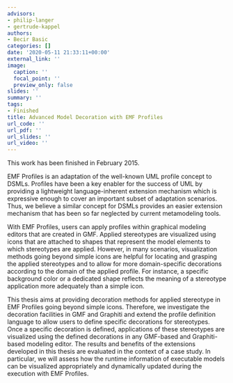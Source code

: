 ```yaml
---
advisors:
- philip-langer
- gertrude-kappel
authors:
- Becir Basic
categories: []
date: '2020-05-11 21:33:11+00:00'
external_link: ''
image:
  caption: ''
  focal_point: ''
  preview_only: false
slides: ''
summary: ''
tags:
- Finished
title: Advanced Model Decoration with EMF Profiles
url_code: ''
url_pdf: ''
url_slides: ''
url_video: ''
---
```


This work has been finished in February 2015.

EMF Profiles is an adaptation of the well-known UML profile concept to DSMLs. Profiles have been a key enabler for the success of UML by providing a lightweight language-inherent extension mechanism which is expressive enough to cover an important subset of adaptation scenarios. Thus, we believe a similar concept for DSMLs provides an easier extension mechanism that has been so far neglected by current metamodeling tools.

With EMF Profiles, users can apply profiles within graphical modeling editors that are created in GMF. Applied stereotypes are visualized using icons that are attached to shapes that represent the model elements to which stereotypes are applied. However, in many scenarios, visualization methods going beyond simple icons are helpful for locating and grasping the applied stereotypes and to allow for more domain-specific decorations according to the domain of the applied profile. For instance, a specific background color or a dedicated shape reflects the meaning of a stereotype application more adequately than a simple icon.

This thesis aims at providing decoration methods for applied stereotype in EMF Profiles going beyond simple icons. Therefore, we investigate the decoration facilities in GMF and Graphiti and extend the profile definition language to allow users to define specific decorations for stereotypes. Once a specific decoration is defined, applications of these stereotypes are visualized using the defined decorations in any GMF-based and Graphiti-based modeling editor. The results and benefits of the extensions developed in this thesis are evaluated in the context of a case study. In particular, we will assess how the runtime information of executable models can be visualized appropriately and dynamically updated during the execution with EMF Profiles.

&nbsp;